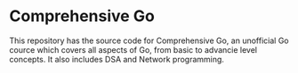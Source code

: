 # Comprehensive Go

This repository has the source code for Comprehensive Go, an unofficial Go cource which covers all aspects of Go, from basic to advancie level concepts. It also includes DSA and Network programming.
